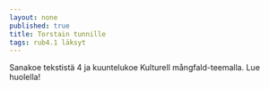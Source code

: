 ```yaml
---
layout: none
published: true
title: Torstain tunnille
tags: rub4.1 läksyt
---
```

Sanakoe tekstistä 4 ja kuuntelukoe Kulturell mångfald-teemalla. Lue huolella!
